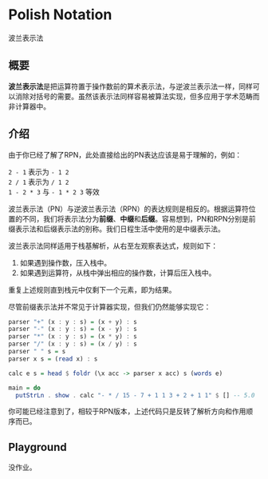 # Polish Notation

波兰表示法

## 概要

**波兰表示法**是把运算符置于操作数前的算术表示法，与逆波兰表示法一样，同样可以消除对括号的需要。虽然该表示法同样容易被算法实现，但多应用于学术范畴而非计算器中。

## 介绍

由于你已经了解了RPN，此处直接给出的PN表达应该是易于理解的，例如：

`2 - 1` 表示为 `- 1 2`  
`2 / 1` 表示为 `/ 1 2`  
`1 - 2 * 3` 与 `- 1 * 2 3` 等效

波兰表示法（PN）与逆波兰表示法（RPN）的表达规则是相反的。根据运算符位置的不同，我们将表示法分为**前缀**、**中缀**和**后缀**。容易想到，PN和RPN分别是前缀表示法和后缀表示法的别称。我们日程生活中使用的是中缀表示法。

波兰表示法同样适用于栈基解析，从右至左观察表达式，规则如下：

1. 如果遇到操作数，压入栈中。
2. 如果遇到运算符，从栈中弹出相应的操作数，计算后压入栈中。

重复上述规则直到栈元中仅剩下一个元素，即为结果。

尽管前缀表示法并不常见于计算器实现，但我们仍然能够实现它：

```Haskell
parser "+" (x : y : s) = (x + y) : s
parser "-" (x : y : s) = (x - y) : s
parser "*" (x : y : s) = (x * y) : s
parser "/" (x : y : s) = (x / y) : s
parser " " s = s
parser x s = (read x) : s

calc e s = head $ foldr (\x acc -> parser x acc) s (words e)

main = do
  putStrLn . show . calc "- * / 15 - 7 + 1 1 3 + 2 + 1 1" $ [] -- 5.0
```

你可能已经注意到了，相较于RPN版本，上述代码只是反转了解析方向和作用顺序而已。

## Playground

没作业。
